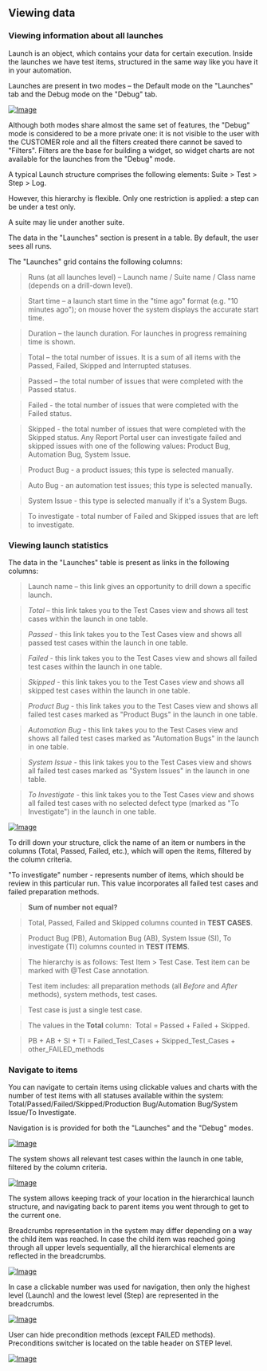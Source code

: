 Viewing data
------------

### Viewing information about all launches

Launch is an object, which contains your data for certain execution. Inside the launches we have test items, structured in the same way like you have it in your automation.

Launches are present in two modes – the Default mode on the "Launches" tab
and the Debug mode on the "Debug" tab.

[ ![Image](Images/pic_82.jpg) ](Images/pic_82.jpg)

Although both modes share almost the same set of features, the "Debug" mode is
considered to be a more private one: it is not visible to the user with the
CUSTOMER role and all the filters created there cannot be saved to
"Filters". Filters are the base for building a widget, so widget charts are
not available for the launches from the "Debug" mode.

A typical Launch structure comprises the following elements: Suite \> Test
\> Step \> Log.

However, this hierarchy is flexible. Only one restriction is applied: a step can
be under a test only.

A suite may lie under another suite.

The data in the "Launches" section is present in a table. By default, the
user sees all runs.

The "Launches" grid contains the following columns:

>   Runs (at all launches level) – Launch name / Suite name / Class name
    (depends on a drill-down level).

>   Start time – a launch start time in the "time ago" format (e.g. "10
    minutes ago"); on mouse hover the system displays the accurate start time. 

>   Duration – the launch duration. For launches in progress remaining time is shown.

>   Total – the total number of issues. It is a sum of all items with the
    Passed, Failed, Skipped and Interrupted statuses.

>   Passed – the total number of issues that were completed with the
    Passed status.

>   Failed - the total number of issues that were completed with the
    Failed status.

>   Skipped - the total number of issues that were completed with the
    Skipped status. Any Report Portal user can investigate failed and skipped
    issues with one of the following values: Product Bug, Automation
    Bug, System Issue.

>   Product Bug - a product issues; this type is selected manually.

>   Auto Bug - an automation test issues; this type is selected manually.

>   System Issue - this type is selected manually if it's a System Bugs.

>   To investigate - total number of Failed and Skipped issues that
    are left to investigate.


### Viewing launch statistics

The data in the "Launches" table is present as links in the following
columns:

>   Launch name – this link gives an opportunity to drill down a specific
>       launch.

>   *Total* – this link takes you to the Test Cases view and shows all test
>       cases within the launch in one table.

>   *Passed* - this link takes you to the Test Cases view and shows all passed
>       test cases within the launch in one table.

>   *Failed* - this link takes you to the Test Cases view and shows all failed
>       test cases within the launch in one table.

>   *Skipped* - this link takes you to the Test Cases view and shows all
>       skipped test cases within the launch in one table.

>   *Product Bug* - this link takes you to the Test Cases view and shows all
>       failed test cases marked as "Product Bugs" in the launch in one table.

>   *Automation Bug* - this link takes you to the Test Cases view and shows
>       all failed test cases marked as "Automation Bugs" in the launch in one table.

>   *System Issue* - this link takes you to the Test Cases view and shows all
>       failed test cases marked as "System Issues" in the launch in one table.

>   *To Investigate* - this link takes you to the Test Cases view and shows
>       all failed test cases with no selected defect type (marked as "To
>       Investigate") in the launch in one table.

[ ![Image](Images/pic_87.jpg) ](Images/pic_87.jpg)

To drill down your structure, click the name of an item or numbers in the
columns (Total, Passed, Failed, etc.), which will open the items, filtered
by the column criteria.

"To investigate" number - represents number of items, which should be review
in this particular run. This value incorporates all failed test cases and failed
preparation methods.

>   **Sum of number not equal?**

>   Total, Passed, Failed and Skipped columns counted in **TEST CASES**.

>   Product Bug (PB), Automation Bug (AB), System Issue (SI), To
>   investigate (TI) columns counted in **TEST ITEMS**.

>   The hierarchy is as follows: Test Item \> Test Case. Test item can be marked
>   with @Test Case annotation.

>   Test item includes: all preparation methods (all *Before* and *After*
>   methods), system methods, test cases.

>   Test case is just a single test case.

>   The values in the **Total** column:  Total = Passed + Failed +
>   Skipped.

>   PB + AB + SI + TI = Failed\_Test\_Cases + Skipped\_Test\_Cases +
>   other\_FAILED\_methods
 

### Navigate to items

You can navigate to certain items using clickable values and charts with the number of test
items with all statuses available within the system:
Total/Passed/Failed/Skipped/Production Bug/Automation Bug/System Issue/To
Investigate.

Navigation is is provided for both the "Launches" and the "Debug" modes.

[ ![Image](Images/pic_89.jpg) ](Images/pic_89.jpg)

The system shows all relevant test cases within the launch in one table,
filtered by the column criteria.

[ ![Image](Images/pic_90.jpg) ](Images/pic_90.jpg)

The system allows keeping track of your location in the hierarchical launch
structure, and navigating back to parent items you went through to get to the
current one.

Breadcrumbs representation in the system may differ depending on a way the child
item was reached. In case the child item was reached going through all upper
levels sequentially, all the hierarchical elements are reflected in the
breadcrumbs.

[ ![Image](Images/pic_91.jpg) ](Images/pic_91.jpg)

In case a clickable number was used for navigation, then only the highest level
(Launch) and the lowest level (Step) are represented in the breadcrumbs.

[ ![Image](Images/pic_92.jpg) ](Images/pic_92.jpg)

User can hide precondition methods (except FAILED methods). Preconditions switcher is located on the table header on STEP level. 

[ ![Image](Images/pic_242.jpg) ](Images/pic_242.jpg)